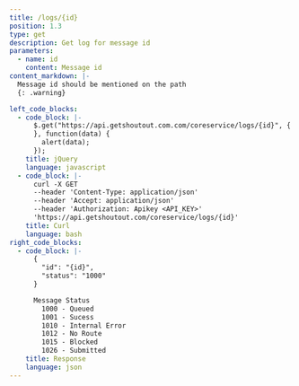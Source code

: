 ```yaml
---
title: /logs/{id}
position: 1.3
type: get
description: Get log for message id
parameters:
  - name: id
    content: Message id
content_markdown: |-
  Message id should be mentioned on the path
  {: .warning}

left_code_blocks:
  - code_block: |-
      $.get("https://api.getshoutout.com.com/coreservice/logs/{id}", {
      }, function(data) {
        alert(data);
      });
    title: jQuery
    language: javascript
  - code_block: |-
      curl -X GET 
      --header 'Content-Type: application/json' 
      --header 'Accept: application/json' 
      --header 'Authorization: Apikey <API_KEY>' 
      'https://api.getshoutout.com/coreservice/logs/{id}'
    title: Curl
    language: bash
right_code_blocks:
  - code_block: |-
      {
        "id": "{id}",
        "status": "1000"
      }

      Message Status
        1000 - Queued
        1001 - Sucess
        1010 - Internal Error
        1012 - No Route
        1015 - Blocked
        1026 - Submitted
    title: Response
    language: json
---
```



